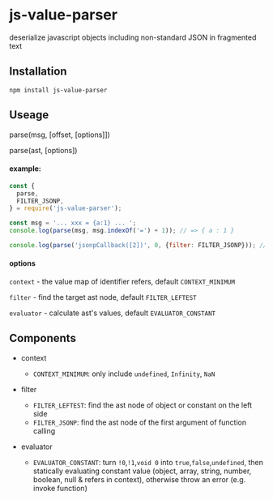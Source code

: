 # js-value-parser
deserialize javascript objects including non-standard JSON in fragmented text

## Installation
```
npm install js-value-parser
```

## Useage

parse(msg, \[offset, \[options]\])

parse(ast, \[options\])

#### example:
```javascript
const {
  parse,
  FILTER_JSONP,
} = require('js-value-parser');

const msg = '... xxx = {a:1} ... ';
console.log(parse(msg, msg.indexOf('=') + 1)); // => { a : 1 }

console.log(parse('jsonpCallback([2])', 0, {filter: FILTER_JSONP})); // => [2]
```

#### options

`context` - the value map of identifier refers, default `CONTEXT_MINIMUM`

`filter` - find the target ast node, default `FILTER_LEFTEST`

`evaluator` - calculate ast's values, default `EVALUATOR_CONSTANT`

## Components
- context
    - `CONTEXT_MINIMUM`: only include `undefined`, `Infinity`, `NaN`

- filter
    - `FILTER_LEFTEST`: find the ast node of object or constant on the left side
    - `FILTER_JSONP`: find the ast node of the first argument of function calling

- evaluator
    - `EVALUATOR_CONSTANT`: turn `!0`,`!1`,`void 0` into `true`,`false`,`undefined`, then statically evaluating constant value (object, array, string, number, boolean, null & refers in context), otherwise throw an error (e.g. invoke function)
